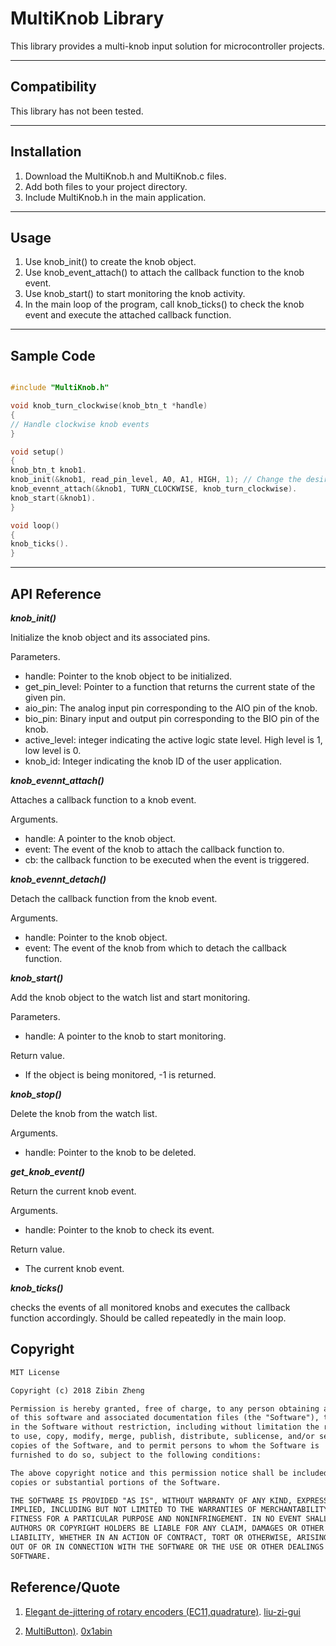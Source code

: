 # MultiKnob Library

This library provides a multi-knob input solution for microcontroller projects.

---

## Compatibility

This library has not been tested.

---

## Installation

1. Download the MultiKnob.h and MultiKnob.c files.
2. Add both files to your project directory.
3. Include MultiKnob.h in the main application.

---

## Usage

1. Use knob_init() to create the knob object.
2. Use knob_event_attach() to attach the callback function to the knob event.
3. Use knob_start() to start monitoring the knob activity.
4. In the main loop of the program, call knob_ticks() to check the knob event and execute the attached callback function.

---

## Sample Code

```c

#include "MultiKnob.h"

void knob_turn_clockwise(knob_btn_t *handle)
{
// Handle clockwise knob events
}

void setup()
{
knob_btn_t knob1.
knob_init(&knob1, read_pin_level, A0, A1, HIGH, 1); // Change the desired function and pin value.
knob_evennt_attach(&knob1, TURN_CLOCKWISE, knob_turn_clockwise).
knob_start(&knob1).
}

void loop()
{
knob_ticks().
}
```

---

## API Reference

***knob_init()***


Initialize the knob object and its associated pins.

Parameters.

- handle: Pointer to the knob object to be initialized.
- get_pin_level: Pointer to a function that returns the current state of the given pin.
- aio_pin: The analog input pin corresponding to the AIO pin of the knob.
- bio_pin: Binary input and output pin corresponding to the BIO pin of the knob.
- active_level: integer indicating the active logic state level. High level is 1, low level is 0.
- knob_id: Integer indicating the knob ID of the user application.

***knob_evennt_attach()***


Attaches a callback function to a knob event.

Arguments.

- handle: A pointer to the knob object.
- event: The event of the knob to attach the callback function to.
- cb: the callback function to be executed when the event is triggered.

***knob_evennt_detach()***


Detach the callback function from the knob event.

Arguments.

- handle: Pointer to the knob object.
- event: The event of the knob from which to detach the callback function.

***knob_start()***


Add the knob object to the watch list and start monitoring.

Parameters.

- handle: A pointer to the knob to start monitoring.

Return value.

- If the object is being monitored, -1 is returned.

***knob_stop()***


Delete the knob from the watch list.

Arguments.

- handle: Pointer to the knob to be deleted.

***get_knob_event()***


Return the current knob event.

Arguments.

- handle: Pointer to the knob to check its event.

Return value.

- The current knob event.

***knob_ticks()***


checks the events of all monitored knobs and executes the callback function accordingly. Should be called repeatedly in the main loop.

## Copyright

``` txt
MIT License

Copyright (c) 2018 Zibin Zheng

Permission is hereby granted, free of charge, to any person obtaining a copy
of this software and associated documentation files (the "Software"), to deal
in the Software without restriction, including without limitation the rights
to use, copy, modify, merge, publish, distribute, sublicense, and/or sell
copies of the Software, and to permit persons to whom the Software is
furnished to do so, subject to the following conditions:

The above copyright notice and this permission notice shall be included in all
copies or substantial portions of the Software.

THE SOFTWARE IS PROVIDED "AS IS", WITHOUT WARRANTY OF ANY KIND, EXPRESS OR
IMPLIED, INCLUDING BUT NOT LIMITED TO THE WARRANTIES OF MERCHANTABILITY,
FITNESS FOR A PARTICULAR PURPOSE AND NONINFRINGEMENT. IN NO EVENT SHALL THE
AUTHORS OR COPYRIGHT HOLDERS BE LIABLE FOR ANY CLAIM, DAMAGES OR OTHER
LIABILITY, WHETHER IN AN ACTION OF CONTRACT, TORT OR OTHERWISE, ARISING FROM,
OUT OF OR IN CONNECTION WITH THE SOFTWARE OR THE USE OR OTHER DEALINGS IN THE
SOFTWARE.

```

## Reference/Quote

1. [Elegant de-jittering of rotary encoders (EC11,quadrature)](https://zhuanlan.zhihu.com/p/453130384). [liu-zi-gui](https://www.zhihu.com/people/liu-zi-gui)

2. [MultiButton)](https://github.com/0x1abin/MultiButton.git). [0x1abin](https://github.com/0x1abin)
